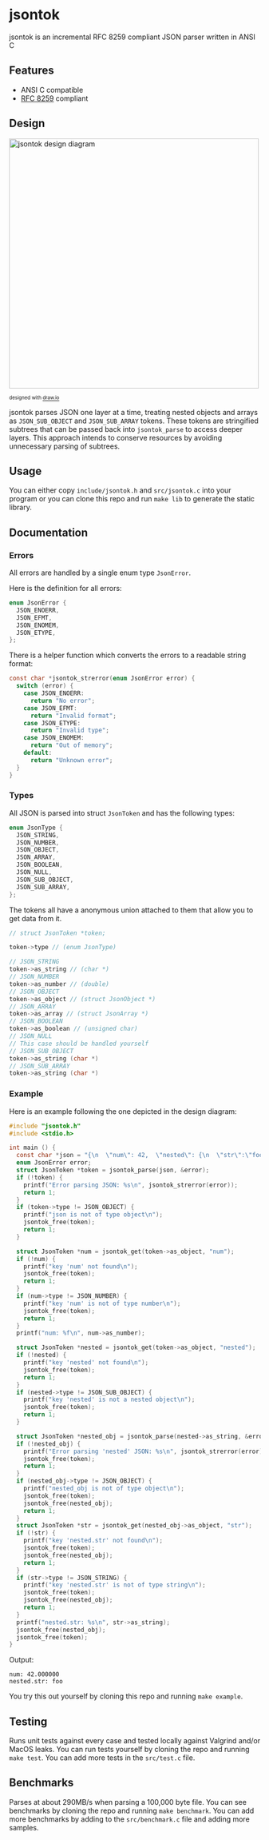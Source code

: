 # jsontok

jsontok is an incremental RFC 8259 compliant JSON parser written in ANSI C

## Features
- ANSI C compatible
- [RFC 8259](https://datatracker.ietf.org/doc/html/rfc8259) compliant

## Design
<a href="https://github.com/eliasmurcray/jsontok/blob/mainline/jsontok_dark.png" target="_blank">
  <picture>
    <source media="(prefers-color-scheme: dark)" srcset="https://github.com/eliasmurcray/jsontok/blob/mainline/jsontok_dark.png">
    <source media="(prefers-color-scheme: light)" srcset="https://github.com/eliasmurcray/jsontok/blob/mainline/jsontok_light.png">
    <img height="500" alt="jsontok design diagram" src="https://github.com/eliasmurcray/jsontok/blob/mainline/jsontok_light.png">
  </picture>
</a>

<sub><sup>designed with <a href="https://draw.io/">draw.io</a></sup></sub>

jsontok parses JSON one layer at a time, treating nested objects and arrays as `JSON_SUB_OBJECT` and `JSON_SUB_ARRAY` tokens. These tokens are stringified subtrees that can be passed back into `jsontok_parse` to access deeper layers. This approach intends to conserve resources by avoiding unnecessary parsing of subtrees.

## Usage

You can either copy `include/jsontok.h` and `src/jsontok.c` into your program or you can clone this repo and run `make lib` to generate the static library.

## Documentation

### Errors

All errors are handled by a single enum type `JsonError`.

Here is the definition for all errors:

```c
enum JsonError {
  JSON_ENOERR,
  JSON_EFMT,
  JSON_ENOMEM,
  JSON_ETYPE,
};
```

There is a helper function which converts the errors to a readable string format:

```c
const char *jsontok_strerror(enum JsonError error) {
  switch (error) {
    case JSON_ENOERR:
      return "No error";
    case JSON_EFMT:
      return "Invalid format";
    case JSON_ETYPE:
      return "Invalid type";
    case JSON_ENOMEM:
      return "Out of memory";
    default:
      return "Unknown error";
  }
}
```

### Types

All JSON is parsed into struct `JsonToken` and has the following types:
```c
enum JsonType {
  JSON_STRING,
  JSON_NUMBER,
  JSON_OBJECT,
  JSON_ARRAY,
  JSON_BOOLEAN,
  JSON_NULL,
  JSON_SUB_OBJECT,
  JSON_SUB_ARRAY,
};
```

The tokens all have a anonymous union attached to them that allow you to get data from it.

```c
// struct JsonToken *token;

token->type // (enum JsonType)

// JSON_STRING
token->as_string // (char *)
// JSON_NUMBER
token->as_number // (double)
// JSON_OBJECT
token->as_object // (struct JsonObject *)
// JSON_ARRAY
token->as_array // (struct JsonArray *)
// JSON_BOOLEAN
token->as_boolean // (unsigned char)
// JSON_NULL
// This case should be handled yourself
// JSON_SUB_OBJECT
token->as_string (char *)
// JSON_SUB_ARRAY
token->as_string (char *)
```

### Example

Here is an example following the one depicted in the design diagram:

```c
#include "jsontok.h"
#include <stdio.h>

int main () {
  const char *json = "{\n  \"num\": 42,  \"nested\": {\n  \"str\":\"foo\"\n  }\n}";
  enum JsonError error;
  struct JsonToken *token = jsontok_parse(json, &error);
  if (!token) {
    printf("Error parsing JSON: %s\n", jsontok_strerror(error));
    return 1;
  }
  if (token->type != JSON_OBJECT) {
    printf("json is not of type object\n");
    jsontok_free(token);
    return 1;
  }

  struct JsonToken *num = jsontok_get(token->as_object, "num");
  if (!num) {
    printf("key 'num' not found\n");
    jsontok_free(token);
    return 1;
  }
  if (num->type != JSON_NUMBER) {
    printf("key 'num' is not of type number\n");
    jsontok_free(token);
    return 1;
  }
  printf("num: %f\n", num->as_number);

  struct JsonToken *nested = jsontok_get(token->as_object, "nested");
  if (!nested) {
    printf("key 'nested' not found\n");
    jsontok_free(token);
    return 1;
  }
  if (nested->type != JSON_SUB_OBJECT) {
    printf("key 'nested' is not a nested object\n");
    jsontok_free(token);
    return 1;
  }

  struct JsonToken *nested_obj = jsontok_parse(nested->as_string, &error);
  if (!nested_obj) {
    printf("Error parsing 'nested' JSON: %s\n", jsontok_strerror(error));
    jsontok_free(token);
    return 1;
  }
  if (nested_obj->type != JSON_OBJECT) {
    printf("nested_obj is not of type object\n");
    jsontok_free(token);
    jsontok_free(nested_obj);
    return 1;
  }
  struct JsonToken *str = jsontok_get(nested_obj->as_object, "str");
  if (!str) {
    printf("key 'nested.str' not found\n");
    jsontok_free(token);
    jsontok_free(nested_obj);
    return 1;
  }
  if (str->type != JSON_STRING) {
    printf("key 'nested.str' is not of type string\n");
    jsontok_free(token);
    jsontok_free(nested_obj);
    return 1;
  }
  printf("nested.str: %s\n", str->as_string);
  jsontok_free(nested_obj);
  jsontok_free(token);
}
```

Output:
```
num: 42.000000
nested.str: foo
```

You try this out yourself by cloning this repo and running `make example`.

## Testing

Runs unit tests against every case and tested locally against Valgrind and/or MacOS leaks. You can run tests yourself by cloning the repo and running `make test`. You can add more tests in the `src/test.c` file.

## Benchmarks

Parses at about 290MB/s when parsing a 100,000 byte file. You can see benchmarks by cloning the repo and running `make benchmark`. You can add more benchmarks by adding to the `src/benchmark.c` file and adding more samples.
